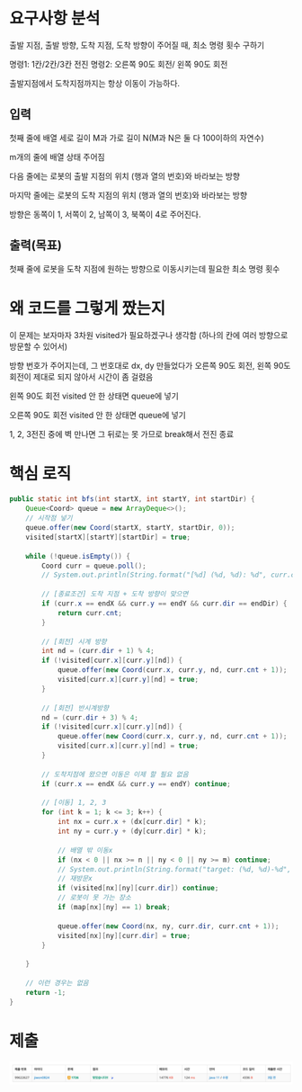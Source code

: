 # 요구사항 분석

출발 지점, 출발 방향, 도착 지점, 도착 방향이 주어질 때, 최소 명령 횟수 구하기

명령1: 1칸/2칸/3칸 전진
명령2: 오른쪽 90도 회전/ 왼쪽 90도 회전

출발지점에서 도착지점까지는 항상 이동이 가능하다.

## 입력

첫째 줄에 배열 세로 길이 M과 가로 길이 N(M과 N은 둘 다 100이하의 자연수)

m개의 줄에 배열 상태 주어짐

다음 줄에는 로봇의 출발 지점의 위치 (행과 열의 번호)와 바라보는 방향

마지막 줄에는 로봇의 도착 지점의 위치 (행과 열의 번호)와 바라보는 방향

방향은 동쪽이 1, 서쪽이 2, 남쪽이 3, 북쪽이 4로 주어진다.

## 출력(목표)

첫째 줄에 로봇을 도착 지점에 원하는 방향으로 이동시키는데 필요한 최소 명령 횟수

# 왜 코드를 그렇게 짰는지

이 문제는 보자마자 3차원 visited가 필요하겠구나 생각함 (하나의 칸에 여러 방향으로 방문할 수 있어서)

방향 번호가 주어지는데, 그 번호대로 dx, dy 만들었다가 오른쪽 90도 회전, 왼쪽 90도 회전이 제대로 되지 않아서 시간이 좀 걸렸음

왼쪽 90도 회전 visited 안 한 상태면 queue에 넣기

오른쪽 90도 회전 visited 안 한 상태면 queue에 넣기

1, 2, 3전진 중에 벽 만나면 그 뒤로는 못 가므로 break해서 전진 종료

# 핵심 로직

```java
public static int bfs(int startX, int startY, int startDir) {
    Queue<Coord> queue = new ArrayDeque<>();
    // 시작점 넣기
    queue.offer(new Coord(startX, startY, startDir, 0));
    visited[startX][startY][startDir] = true;

    while (!queue.isEmpty()) {
        Coord curr = queue.poll();
        // System.out.println(String.format("[%d] (%d, %d): %d", curr.cnt, curr.x, curr.y, curr.dir));

        // [종료조건] 도착 지점 + 도착 방향이 맞으면
        if (curr.x == endX && curr.y == endY && curr.dir == endDir) {
            return curr.cnt;
        }

        // [회전] 시계 방향
        int nd = (curr.dir + 1) % 4;
        if (!visited[curr.x][curr.y][nd]) {
            queue.offer(new Coord(curr.x, curr.y, nd, curr.cnt + 1));
            visited[curr.x][curr.y][nd] = true;
        }

        // [회전] 반시계방향
        nd = (curr.dir + 3) % 4;
        if (!visited[curr.x][curr.y][nd]) {
            queue.offer(new Coord(curr.x, curr.y, nd, curr.cnt + 1));
            visited[curr.x][curr.y][nd] = true;
        }

        // 도착지점에 왔으면 이동은 이제 할 필요 없음
        if (curr.x == endX && curr.y == endY) continue;

        // [이동] 1, 2, 3
        for (int k = 1; k <= 3; k++) {
            int nx = curr.x + (dx[curr.dir] * k);
            int ny = curr.y + (dy[curr.dir] * k);

            // 배열 밖 이동x
            if (nx < 0 || nx >= n || ny < 0 || ny >= m) continue;
            // System.out.println(String.format("target: (%d, %d)-%d", nx, ny, curr.dir));
            // 재방문x
            if (visited[nx][ny][curr.dir]) continue;
            // 로봇이 못 가는 장소
            if (map[nx][ny] == 1) break;

            queue.offer(new Coord(nx, ny, curr.dir, curr.cnt + 1));
            visited[nx][ny][curr.dir] = true;
        }

    }

    // 이런 경우는 없음
    return -1;
}
```

# 제출

![img.png](Attached/boj_1726.png)